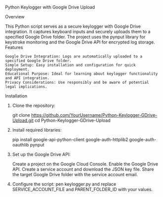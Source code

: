Python Keylogger with Google Drive Upload

Overview

This Python script serves as a secure keylogger with Google Drive integration. It captures keyboard inputs and securely uploads them to a specified Google Drive folder. The project uses the pynput library for keystroke monitoring and the Google Drive API for encrypted log storage.
Features

    Google Drive Integration: Logs are automatically uploaded to a specified Google Drive folder.
    Simple Setup: Easy installation and configuration for quick deployment.
    Educational Purpose: Ideal for learning about keylogger functionality and API integration.
    Privacy Considerations: Use responsibly and be aware of potential legal implications.

Installation

1. Clone the repository:

   git clone https://github.com/YourUsername/Python-Keylogger-GDrive-Upload.git
   cd Python-Keylogger-GDrive-Upload

3. Install required libraries:
   
   pip install google-api-python-client google-auth-httplib2 google-auth-oauthlib pynput

4. Set up the Google Drive API:

    Create a project on the Google Cloud Console.
    Enable the Google Drive API.
    Create a service account and download the JSON key file.
    Share the target Google Drive folder with the service account email.

5.  Configure the script:
    pen keylogger.py and replace SERVICE_ACCOUNT_FILE and PARENT_FOLDER_ID with your values.

